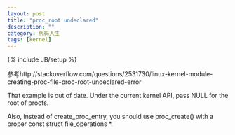 ```yaml
---
layout: post
title: "proc_root undeclared"
description: ""
category: 代码人生
tags: [kernel]
---
```

{% include JB/setup %}

参考http://stackoverflow.com/questions/2531730/linux-kernel-module-creating-proc-file-proc-root-undeclared-error

That example is out of date. Under the current kernel API, pass NULL for the root of procfs.

Also, instead of create_proc_entry, you should use proc_create() with a proper const struct file_operations *.
